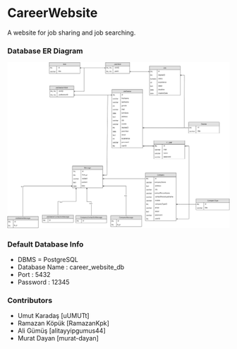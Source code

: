# CareerWebsite
A website for job sharing and job searching.

### Database ER Diagram

![image](/docs/CareerWebsiteER.png)

### Default Database Info
- DBMS = PostgreSQL
- Database Name : career_website_db
- Port : 5432
- Password : 12345

### Contributors
- Umut Karadaş [uUMUTt]
- Ramazan Köpük [RamazanKpk]
- Ali Gümüş [alitayyipgumus44]
- Murat Dayan [murat-dayan]

